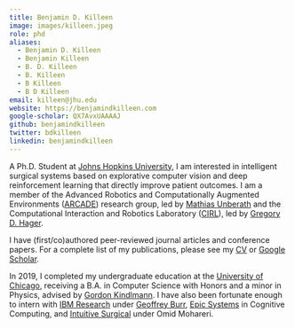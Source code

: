 ```yaml
---
title: Benjamin D. Killeen
image: images/killeen.jpeg
role: phd
aliases:
  - Benjamin D. Killeen
  - Benjamin Killeen
  - B. D. Killeen
  - B. Killeen
  - B Killeen
  - B D Killeen
email: killeen@jhu.edu
website: https://benjamindkilleen.com
google-scholar: QX7AvxUAAAAJ
github: benjamindkilleen
twitter: bdkilleen
linkedin: benjamindkilleen
---
```


A Ph.D. Student at [Johns Hopkins University](https://www.jhu.edu/), I am interested in intelligent
surgical systems based on explorative computer vision and deep reinforcement learning that directly
improve patient outcomes. I am a member of the Advanced Robotics and Computationally Augmented
Environments ([ARCADE](https://arcade.cs.jhu.edu/)) research group, led by [Mathias
Unberath](https://mathiasunberath.github.io/) and the Computational Interaction and Robotics
Laboratory ([CIRL](https://cirl.lcsr.jhu.edu/)), led by [Gregory D.
Hager](https://www.cs.jhu.edu/hager/).

I have (first/co)authored peer-reviewed journal articles and conference papers. For a complete list
of my publications, please see my [CV](https://benjamindkilleen.com/markdown-cv/) or [Google
Scholar](https://scholar.google.com/citations?user=QX7AvxUAAAAJ).

In 2019, I completed my undergraduate education at the [University of
Chicago](https://uchicago.edu), receiving a B.A. in Computer Science with Honors and a minor in
Physics, advised by [Gordon Kindlmann](https://people.cs.uchicago.edu/~glk/). I have also been
fortunate enough to intern with [IBM Research](https://www.research.ibm.com/labs/almaden/) under
[Geoffrey Burr](https://researcher.watson.ibm.com/researcher/view.php?person=us-gwburr), [Epic
Systems](https://www.epic.com/) in Cognitive Computing, and [Intuitive
Surgical](https://www.intuitive.com/en-us) under Omid Mohareri.

